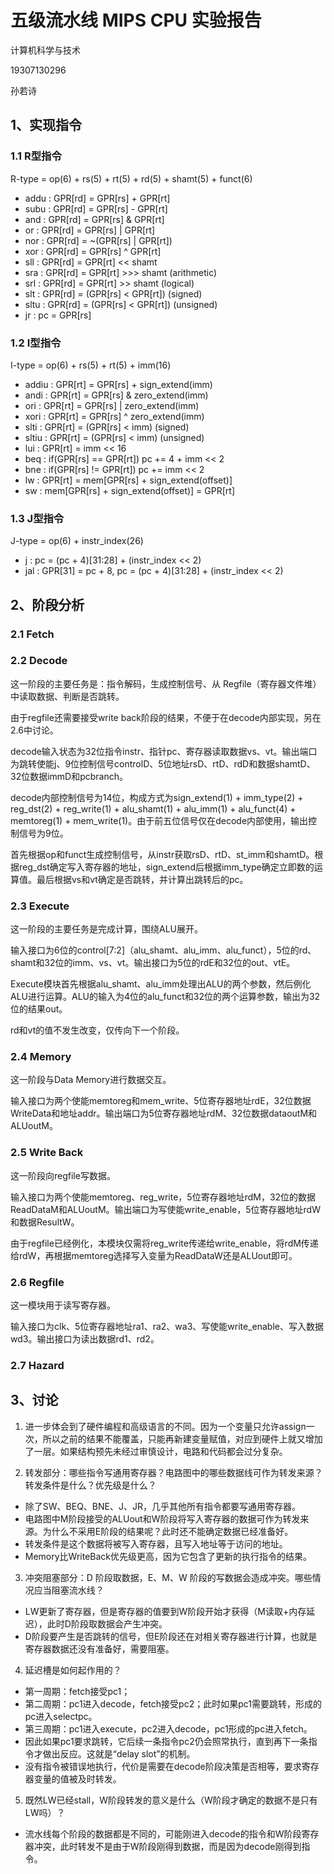 # 五级流水线 MIPS CPU 实验报告

计算机科学与技术

19307130296

孙若诗

## 1、实现指令

### 1.1 R型指令

R-type = op(6) + rs(5) + rt(5) + rd(5) + shamt(5) + funct(6)

* addu : GPR[rd] = GPR[rs] + GPR[rt]
* subu : GPR[rd] = GPR[rs] - GPR[rt]
* and : GPR[rd] = GPR[rs] & GPR[rt]
* or : GPR[rd] = GPR[rs] | GPR[rt]
* nor : GPR[rd] = ~(GPR[rs] | GPR[rt])
* xor : GPR[rd] = GPR[rs] ^ GPR[rt]
* sll : GPR[rd] = GPR[rt] << shamt
* sra : GPR[rd] = GPR[rt] >>> shamt (arithmetic)
* srl : GPR[rd] = GPR[rt] >> shamt (logical)
* slt : GPR[rd] = (GPR[rs] < GPR[rt]) (signed)
* sltu : GPR[rd] = (GPR[rs] < GPR[rt]) (unsigned)
* jr : pc = GPR[rs]

### 1.2 I型指令

I-type = op(6) + rs(5) + rt(5) + imm(16)

* addiu : GPR[rt] = GPR[rs] + sign_extend(imm)
* andi : GPR[rt] = GPR[rs] & zero_extend(imm)
* ori : GPR[rt] = GPR[rs] | zero_extend(imm)
* xori : GPR[rt] = GPR[rs] ^ zero_extend(imm)
* slti : GPR[rt] = (GPR[rs] < imm) (signed)
* sltiu : GPR[rt] = (GPR[rs] < imm) (unsigned)
* lui : GPR[rt] = imm << 16
* beq : if(GPR[rs] == GPR[rt])  pc += 4 + imm << 2
* bne : if(GPR[rs] != GPR[rt])
pc += imm << 2
* lw : GPR[rt] = mem[GPR[rs] + sign_extend(offset)]
* sw : mem[GPR[rs] + sign_extend(offset)] = GPR[rt]

### 1.3 J型指令

J-type = op(6) + instr_index(26)

* j : pc = (pc + 4)[31:28] + (instr_index << 2)
* jal : GPR[31] = pc + 8, pc = (pc + 4)[31:28] + (instr_index << 2)

## 2、阶段分析

### 2.1 Fetch

### 2.2 Decode

这一阶段的主要任务是：指令解码，生成控制信号、从 Regfile（寄存器文件堆）中读取数据、判断是否跳转。

由于regfile还需要接受write back阶段的结果，不便于在decode内部实现，另在2.6中讨论。

decode输入状态为32位指令instr、指针pc、寄存器读取数据vs、vt。输出端口为跳转使能j、9位控制信号controlD、5位地址rsD、rtD、rdD和数据shamtD、32位数据immD和pcbranch。

decode内部控制信号为14位，构成方式为sign_extend(1) + imm_type(2) + reg_dst(2) + reg_write(1) + alu_shamt(1) + alu_imm(1) + alu_funct(4) + memtoreg(1) + mem_write(1)。由于前五位信号仅在decode内部使用，输出控制信号为9位。

首先根据op和funct生成控制信号，从instr获取rsD、rtD、st_imm和shamtD。根据reg_dst确定写入寄存器的地址，sign_extend后根据imm_type确定立即数的运算值。最后根据vs和vt确定是否跳转，并计算出跳转后的pc。

### 2.3 Execute

这一阶段的主要任务是完成计算，围绕ALU展开。

输入接口为6位的control[7:2]（alu_shamt、alu_imm、alu_funct），5位的rd、shamt和32位的imm、vs、vt。输出接口为5位的rdE和32位的out、vtE。

Execute模块首先根据alu_shamt、alu_imm处理出ALU的两个参数，然后例化ALU进行运算。ALU的输入为4位的alu_funct和32位的两个运算参数，输出为32位的结果out。

rd和vt的值不发生改变，仅传向下一个阶段。

### 2.4 Memory

这一阶段与Data Memory进行数据交互。

输入接口为两个使能memtoreg和mem_write、5位寄存器地址rdE，32位数据WriteData和地址addr。输出端口为5位寄存器地址rdM、32位数据dataoutM和ALUoutM。

### 2.5 Write Back

这一阶段向regfile写数据。

输入接口为两个使能memtoreg、reg_write，5位寄存器地址rdM，32位的数据ReadDataM和ALUoutM。输出端口为写使能write_enable，5位寄存器地址rdW和数据ResultW。

由于regfile已经例化，本模块仅需将reg_write传递给write_enable，将rdM传递给rdW，再根据memtoreg选择写入变量为ReadDataW还是ALUout即可。

### 2.6 Regfile

这一模块用于读写寄存器。

输入接口为clk、5位寄存器地址ra1、ra2、wa3、写使能write_enable、写入数据wd3。输出接口为读出数据rd1、rd2。

### 2.7 Hazard

## 3、讨论

1. 进一步体会到了硬件编程和高级语言的不同。因为一个变量只允许assign一次，所以之前的结果不能覆盖，只能再新建变量赋值，对应到硬件上就又增加了一层。如果结构预先未经过审慎设计，电路和代码都会过分复杂。

2. 转发部分：哪些指令写通用寄存器？电路图中的哪些数据线可作为转发来源？转发条件是什么？优先级是什么？
* 除了SW、BEQ、BNE、J、JR，几乎其他所有指令都要写通用寄存器。
* 电路图中M阶段接受的ALUout和W阶段将写入寄存器的数据可作为转发来源。为什么不采用E阶段的结果呢？此时还不能确定数据已经准备好。
* 转发条件是这个数据将被写入寄存器，且写入地址等于访问的地址。
* Memory比WriteBack优先级更高，因为它包含了更新的执行指令的结果。

3. 冲突阻塞部分：D 阶段取数据，E、M、W 阶段的写数据会造成冲突。哪些情况应当阻塞流水线？

* LW更新了寄存器，但是寄存器的值要到W阶段开始才获得（M读取+内存延迟），此时D阶段取数据会产生冲突。
* D阶段要产生是否跳转的信号，但E阶段还在对相关寄存器进行计算，也就是寄存器数据还没有准备好，需要阻塞。

4. 延迟槽是如何起作用的？

* 第一周期：fetch接受pc1；
* 第二周期：pc1进入decode，fetch接受pc2；此时如果pc1需要跳转，形成的pc进入selectpc。
* 第三周期：pc1进入execute，pc2进入decode，pc1形成的pc进入fetch。
* 因此如果pc1要求跳转，它后续一条指令pc2仍会照常执行，直到再下一条指令才做出反应。这就是“delay slot”的机制。
* 没有指令被错误地执行，代价是需要在decode阶段决策是否相等，要求寄存器变量的值被及时转发。

5. 既然LW已经stall，W阶段转发的意义是什么（W阶段才确定的数据不是只有LW吗）？
* 流水线每个阶段的数据都是不同的，可能刚进入decode的指令和W阶段寄存器冲突，此时转发不是由于W阶段刚得到数据，而是因为decode刚得到指令。